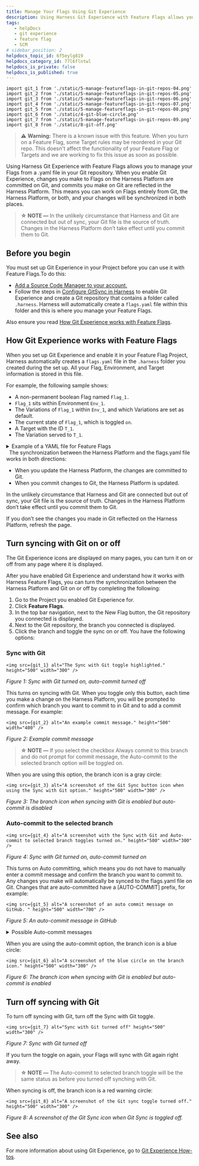 ```yaml
---
title: Manage Your Flags Using Git Experience
description: Using Harness Git Experience with Feature Flags allows you to manage your Flags from a .yaml file in your Git repository.
tags: 
   - helpDocs
   - git experience
   - feature flag
   - SCM
# sidebar_position: 2
helpdocs_topic_id: 6f5eylg819
helpdocs_category_id: 77l6flntwl
helpdocs_is_private: false
helpdocs_is_published: true
---
```

```mdx-code-block
import git_1 from './static/5-manage-featureflags-in-git-repos-04.png'
import git_2 from './static/5-manage-featureflags-in-git-repos-05.png' 
import git_3 from './static/5-manage-featureflags-in-git-repos-06.png' 
import git_4 from './static/5-manage-featureflags-in-git-repos-07.png' 
import git_5 from './static/5-manage-featureflags-in-git-repos-08.png' 
import git_6 from './static/4-git-blue-circle.png'  
import git_7 from './static/5-manage-featureflags-in-git-repos-09.png' 
import git_8 from './static/8-git-off.png' 
```

> :warning: **Warning:** There is a known issue with this feature. When you turn on a Feature Flag, some Target rules may be reordered in your Git repo. This doesn't affect the functionality of your Feature Flag or Targets and we are working to fix this issue as soon as possible.

Using Harness Git Experience with Feature Flags allows you to manage your Flags from a .yaml file in your Git repository. When you enable Git Experience, changes you make to Flags on the Harness Platform are committed on Git, and commits you make on Git are reflected in the Harness Platform. This means you can work on Flags entirely from Git, the Harness Platform, or both, and your changes will be synchronized in both places. 

> **☆ NOTE —** In the unlikely circumstance that Harness and Git are connected but out of sync, your Git file is the source of truth. Changes in the Harness Platform don’t take effect until you commit them to Git. 

## Before you begin

You must set up Git Experience in your Project before you can use it with Feature Flags.To do this:

* [Add a Source Code Manager to your account.](https://docs.harness.io/article/p92awqts2x-add-source-code-managers)
* Follow the steps in [Configure GitSync in Harness](../../platform/10_Git-Experience/git-experience-overview.md) to enable Git Experience and create a Git repository that contains a folder called `.harness`. Harness will automatically create a `flags.yaml` file within this folder and this is where you manage your Feature Flags.

Also ensure you read [How Git Experience works with Feature Flags](#how-git-experience-works-with-feature-flags). 

## How Git Experience works with Feature Flags

When you set up Git Experience and enable it in your Feature Flag Project, Harness automatically creates a `flags.yaml` file in the `.harness` folder you created during the set up. All your Flag, Environment, and Target information is stored in this file. 

For example, the following sample shows:

* A non-permanent boolean Flag named `Flag_1.`
* `Flag_1` sits within Environment `Env_1`.
* The Variations of `Flag_1` within `Env_1`, and which Variations are set as default.
* The current state of `Flag_1`, which is toggled `on`.
* A Target with the ID `T_1`.
* The Variation served to `T_1`.

<details>
  <summary>Example of a YAML file for Feature Flags</summary>

```
featureFlags:  
 flags:  
  - flag:   
     name: Flag_1  
     identifier: Flag_1   
     description: "GitExFlag"   
     permanent: false   
     spec:   
         type: boolean   
         default:  
             onVariation: "true"   
             offVariation: "false"  
         variations:  
            - identifier: "true"  
              value: "true"   
            - identifier: "false"   
              value: "false"     
      environments:   
         - identifier: Env_1   
           default:  
              onVariation: "true"   
              offVariation: "false"  
           state: "on"  
targetRules:  
   - targets:   
          - identifier: T1  
            variation: "false"   
projectIdentifier: FF_Docs_Demo  
orgIdentifier: Docs
```
</details> 
The synchronization between the Harness Platform and the flags.yaml file works in both directions:

* When you update the Harness Platform, the changes are committed to Git.
* When you commit changes to Git, the Harness Platform is updated.

In the unlikely circumstance that Harness and Git are connected but out of sync, your Git file is the source of truth. Changes in the Harness Platform don’t take effect until you commit them to Git. 

If you don’t see the changes you made in Git reflected on the Harness Platform, refresh the page.

## Turn syncing with Git on or off

The Git Experience icons are displayed on many pages, you can turn it on or off from any page where it is displayed.

After you have enabled Git Experience and understand how it works with Harness Feature Flags, you can turn the synchronization between the Harness Platform and Git on or off by completing the following: 

1. Go to the Project you enabled Git Experience for.
2. Click **Feature Flags**.
3. In the top bar navigation, next to the New Flag button, the Git repository you connected is displayed.
4. Next to the Git repository, the branch you connected is displayed.
5. Click the branch and toggle the sync on or off. You have the following options:

### Sync with Git

```mdx-code-block
<img src={git_1} alt="The Sync with Git toggle highlighted." height="500" width="300" />
```
*Figure 1: Sync with Git turned on, auto-commit turned off*

This turns on syncing with Git. When you toggle only this button, each time you make a change on the Harness Platform, you will be prompted to confirm which branch you want to commit to in Git and to add a commit message. For example: 

```mdx-code-block
<img src={git_2} alt="An example commit message." height="500" width="400" />
```
*Figure 2: Example commit message*

> **☆ NOTE —** If you select the checkbox Always commit to this branch and do not prompt for commit message, the Auto-commit to the selected branch option will be toggled on.

When you are using this option, the branch icon is a gray circle:

```mdx-code-block
<img src={git_3} alt="A screenshot of the Git Sync button icon when using the Sync with Git option." height="500" width="300" />
```

*Figure 3: The branch icon when syncing with Git is enabled but auto-commit is disabled*

### Auto-commit to the selected branch

```mdx-code-block
<img src={git_4} alt="A screenshot with the Sync with Git and Auto-commit to selected branch toggles turned on." height="500" width="300" />
```
*Figure 4: Sync with Git turned on, auto-commit turned on*

This turns on Auto committing, which means you do not have to manually enter a commit message and confirm the branch you want to commit to. Any changes you make will automatically be synced to the flags.yaml file on Git. Changes that are auto-committed have a [AUTO-COMMIT] prefix, for example:

```mdx-code-block
<img src={git_5} alt="A screenshot of an auto commit message on GitHub. " height="500" width="700" />
```

*Figure 5: An auto-commit message in GitHub*

<details>
<summary>Possible Auto-commit messages</summary>

[AUTO-COMMIT] Created feature flag  

[AUTO-COMMIT] Toggled feature flag  

[AUTO-COMMIT] Updated feature flag details  

[AUTO-COMMIT] Updated feature flag rules  

[AUTO-COMMIT] Updated feature flag targeting  

[AUTO-COMMIT] Updated feature flag variations  

[AUTO-COMMIT] Deleted feature flag variations 

[AUTO-COMMIT] Updated feature flag prerequisites  

[AUTO-COMMIT] Updated feature flag targets  

[AUTO-COMMIT] Deleted feature flag  

[AUTO-COMMIT] Added feature flag to targets

</details>

When you are using the auto-commit option, the branch icon is a blue circle:


```mdx-code-block
<img src={git_6} alt="A screenshot of the blue circle on the branch icon." height="500" width="300" />
```

*Figure 6:* *The branch icon when syncing with Git is enabled but auto-commit is enabled*

## Turn off syncing with Git

To turn off syncing with Git, turn off the Sync with Git toggle. 

```mdx-code-block
<img src={git_7} alt="Sync with Git turned off" height="500" width="300" />
``` 

*Figure 7: Sync with Git turned off*

If you turn the toggle on again, your Flags will sync with Git again right away. 

> **☆ NOTE —** The Auto-commit to selected branch toggle will be the same status as before you turned off synching with Git. 

When syncing is off, the branch icon is a red warning circle:

```mdx-code-block
<img src={git_8} alt="A screenshot of the Git sync toggle turned off." height="500" width="300" />
``` 

*Figure 8: A screenshot of the Git Sync icon when Git Sync is toggled off.*


## See also

For more information about using Git Experience, go to [Git Experience How-tos](https://docs.harness.io/article/soavr3jh0i-git-experience-how-tos).

